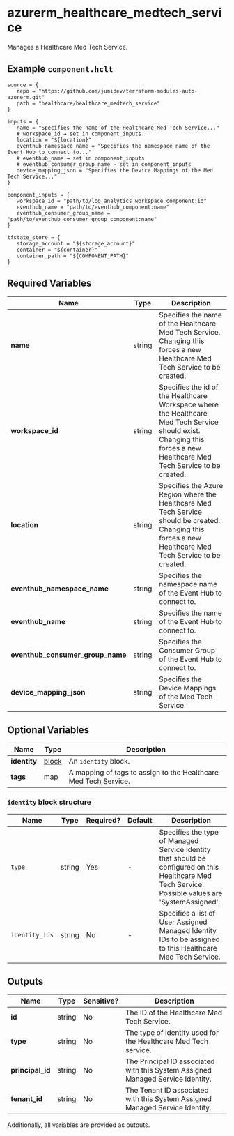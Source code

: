 # azurerm_healthcare_medtech_service

Manages a Healthcare Med Tech Service.

## Example `component.hclt`

```hcl
source = {
   repo = "https://github.com/jumidev/terraform-modules-auto-azurerm.git"   
   path = "healthcare/healthcare_medtech_service"   
}

inputs = {
   name = "Specifies the name of the Healthcare Med Tech Service..."   
   # workspace_id → set in component_inputs
   location = "${location}"   
   eventhub_namespace_name = "Specifies the namespace name of the Event Hub to connect to..."   
   # eventhub_name → set in component_inputs
   # eventhub_consumer_group_name → set in component_inputs
   device_mapping_json = "Specifies the Device Mappings of the Med Tech Service..."   
}

component_inputs = {
   workspace_id = "path/to/log_analytics_workspace_component:id"   
   eventhub_name = "path/to/eventhub_component:name"   
   eventhub_consumer_group_name = "path/to/eventhub_consumer_group_component:name"   
}

tfstate_store = {
   storage_account = "${storage_account}"   
   container = "${container}"   
   container_path = "${COMPONENT_PATH}"   
}

```

## Required Variables

| Name | Type |  Description |
| ---- | --------- |  ----------- |
| **name** | string |  Specifies the name of the Healthcare Med Tech Service. Changing this forces a new Healthcare Med Tech Service to be created. | 
| **workspace_id** | string |  Specifies the id of the Healthcare Workspace where the Healthcare Med Tech Service should exist. Changing this forces a new Healthcare Med Tech Service to be created. | 
| **location** | string |  Specifies the Azure Region where the Healthcare Med Tech Service should be created. Changing this forces a new Healthcare Med Tech Service to be created. | 
| **eventhub_namespace_name** | string |  Specifies the namespace name of the Event Hub to connect to. | 
| **eventhub_name** | string |  Specifies the name of the Event Hub to connect to. | 
| **eventhub_consumer_group_name** | string |  Specifies the Consumer Group of the Event Hub to connect to. | 
| **device_mapping_json** | string |  Specifies the Device Mappings of the Med Tech Service. | 

## Optional Variables

| Name | Type |  Description |
| ---- | --------- |  ----------- |
| **identity** | [block](#identity-block-structure) |  An `identity` block. | 
| **tags** | map |  A mapping of tags to assign to the Healthcare Med Tech Service. | 

### `identity` block structure

| Name | Type | Required? | Default | Description |
| ---- | ---- | --------- | ------- | ----------- |
| `type` | string | Yes | - | Specifies the type of Managed Service Identity that should be configured on this Healthcare Med Tech Service. Possible values are 'SystemAssigned'. |
| `identity_ids` | string | No | - | Specifies a list of User Assigned Managed Identity IDs to be assigned to this Healthcare Med Tech Service. |



## Outputs

| Name | Type | Sensitive? | Description |
| ---- | ---- | --------- | --------- |
| **id** | string | No  | The ID of the Healthcare Med Tech Service. | 
| **type** | string | No  | The type of identity used for the Healthcare Med Tech service. | 
| **principal_id** | string | No  | The Principal ID associated with this System Assigned Managed Service Identity. | 
| **tenant_id** | string | No  | The Tenant ID associated with this System Assigned Managed Service Identity. | 

Additionally, all variables are provided as outputs.
